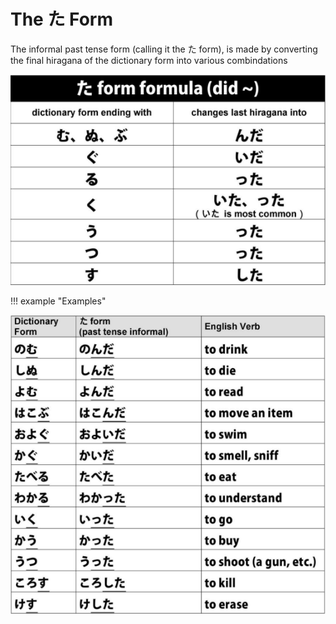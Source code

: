 # The た Form

The informal past tense form (calling it the た form), is made by converting the final hiragana of the dictionary form into various combindations

![た Form](../../../assets/images/た-form.png)

!!! example "Examples"

![た Form Past Tense Examples](../../../assets/images/examples/た-form-ex.png)